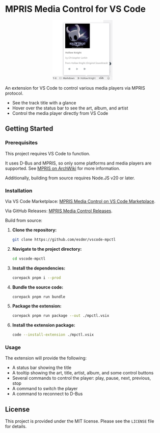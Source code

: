# MPRIS Media Control for VS Code

<figure align="center">
<img src="screenshot.png" alt="" width="195" height="195">
</figure>

An extension for VS Code to control various media players via MPRIS protocol.

- See the track title with a glance
- Hover over the status bar to see the art, album, and artist
- Control the media player directly from VS Code

## Getting Started

### Prerequisites

This project requires VS Code to function.

It uses D-Bus and MPRIS, so only some platforms and media players are supported. See [MPRIS on ArchWiki](https://wiki.archlinux.org/title/MPRIS) for more information.

Additionally, building from source requires Node.JS v20 or later.

### Installation

Via VS Code Marketplace: [MPRIS Media Control on VS Code Marketplace](https://marketplace.visualstudio.com/items?itemName=esdmr.mpctl).

Via GitHub Releases: [MPRIS Media Control Releases](https://github.com/esdmr/vscode-mpctl/releases).

Build from source:

1. **Clone the repository:**

    ```sh
	git clone https://github.com/esdmr/vscode-mpctl
	```
2. **Navigate to the project directory:**

    ```sh
	cd vscode-mpctl
	```
3. **Install the dependencies:**

    ```sh
	corepack pnpm i --prod
	```
4. **Bundle the source code:**

    ```sh
	corepack pnpm run bundle
	```
5. **Package the extension:**

    ```sh
	corepack pnpm run package --out ./mpctl.vsix
	```
6. **Install the extension package:**

    ```sh
	code --install-extension ./mpctl.vsix
	```

### Usage

The extension will provide the following:

- A status bar showing the title
- A tooltip showing the art, title, artist, album, and some control buttons
- Several commands to control the player: play, pause, next, previous, stop
- A command to switch the player
- A command to reconnect to D-Bus

## License

This project is provided under the MIT license. Please see the `LICENSE` file for details.
